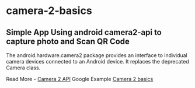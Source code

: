# camera-2-basics
## Simple App Using android camera2-api to capture photo and Scan QR Code

The android.hardware.camera2 package provides an interface to individual camera devices connected to an Android device.
It replaces the deprecated Camera class.

Read More - [Camera 2 API](https://developer.android.com/reference/android/hardware/camera2/package-summary)
Google Example [Camera 2 basics](https://github.com/android/camera-samples/tree/master/Camera2BasicJava) 
